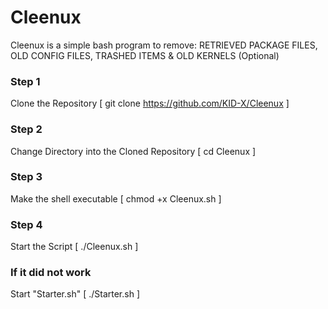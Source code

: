 # Cleenux
Cleenux is a simple bash program to remove: RETRIEVED PACKAGE FILES, OLD CONFIG FILES, TRASHED ITEMS &amp; OLD KERNELS (Optional)

### Step 1
Clone the Repository [ git clone https://github.com/KID-X/Cleenux ]

### Step 2
Change Directory into the Cloned Repository [ cd Cleenux ]

### Step 3
Make the shell executable [ chmod +x Cleenux.sh ]

### Step 4
Start the Script [ ./Cleenux.sh ]

### If it did not work
Start "Starter.sh" [ ./Starter.sh ]
